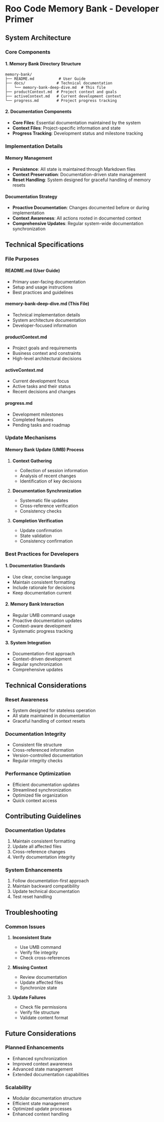 # Roo Code Memory Bank - Developer Primer

## System Architecture

### Core Components

#### 1. Memory Bank Directory Structure
```
memory-bank/
├── README.md           # User Guide
├── docs/              # Technical documentation
│   └── memory-bank-deep-dive.md  # This file
├── productContext.md  # Project context and goals
├── activeContext.md   # Current development context
└── progress.md        # Project progress tracking
```

#### 2. Documentation Components
- **Core Files**: Essential documentation maintained by the system
- **Context Files**: Project-specific information and state
- **Progress Tracking**: Development status and milestone tracking

### Implementation Details

#### Memory Management
- **Persistence**: All state is maintained through Markdown files
- **Context Preservation**: Documentation-driven state management
- **Reset Handling**: System designed for graceful handling of memory resets

#### Documentation Strategy
- **Proactive Documentation**: Changes documented before or during implementation
- **Context Awareness**: All actions rooted in documented context
- **Comprehensive Updates**: Regular system-wide documentation synchronization

## Technical Specifications

### File Purposes

#### README.md (User Guide)
- Primary user-facing documentation
- Setup and usage instructions
- Best practices and guidelines

#### memory-bank-deep-dive.md (This File)
- Technical implementation details
- System architecture documentation
- Developer-focused information

#### productContext.md
- Project goals and requirements
- Business context and constraints
- High-level architectural decisions

#### activeContext.md
- Current development focus
- Active tasks and their status
- Recent decisions and changes

#### progress.md
- Development milestones
- Completed features
- Pending tasks and roadmap

### Update Mechanisms

#### Memory Bank Update (UMB) Process
1. **Context Gathering**
   - Collection of session information
   - Analysis of recent changes
   - Identification of key decisions

2. **Documentation Synchronization**
   - Systematic file updates
   - Cross-reference verification
   - Consistency checks

3. **Completion Verification**
   - Update confirmation
   - State validation
   - Consistency confirmation

### Best Practices for Developers

#### 1. Documentation Standards
- Use clear, concise language
- Maintain consistent formatting
- Include rationale for decisions
- Keep documentation current

#### 2. Memory Bank Interaction
- Regular UMB command usage
- Proactive documentation updates
- Context-aware development
- Systematic progress tracking

#### 3. System Integration
- Documentation-first approach
- Context-driven development
- Regular synchronization
- Comprehensive updates

## Technical Considerations

### Reset Awareness
- System designed for stateless operation
- All state maintained in documentation
- Graceful handling of context resets

### Documentation Integrity
- Consistent file structure
- Cross-referenced information
- Version-controlled documentation
- Regular integrity checks

### Performance Optimization
- Efficient documentation updates
- Streamlined synchronization
- Optimized file organization
- Quick context access

## Contributing Guidelines

### Documentation Updates
1. Maintain consistent formatting
2. Update all affected files
3. Cross-reference changes
4. Verify documentation integrity

### System Enhancements
1. Follow documentation-first approach
2. Maintain backward compatibility
3. Update technical documentation
4. Test reset handling

## Troubleshooting

### Common Issues
1. **Inconsistent State**
   - Use UMB command
   - Verify file integrity
   - Check cross-references

2. **Missing Context**
   - Review documentation
   - Update affected files
   - Synchronize state

3. **Update Failures**
   - Check file permissions
   - Verify file structure
   - Validate content format

## Future Considerations

### Planned Enhancements
- Enhanced synchronization
- Improved context awareness
- Advanced state management
- Extended documentation capabilities

### Scalability
- Modular documentation structure
- Efficient state management
- Optimized update processes
- Enhanced context handling